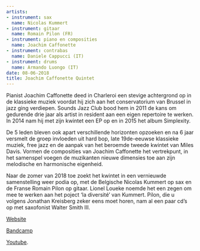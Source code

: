 ```yaml
---
artists:
- instrument: sax
  name: Nicolas Kummert
- instrument: gitaar
  name: Romain Pilon (FR)
- instrument: piano en composities
  name: Joachim Caffonette
- instrument: contrabas
  name: Daniele Cappucci (IT)
- instrument: drums
  name: Armando Luongo (IT)
date: 08-06-2018
title: Joachim Caffonette Quintet
---
```

Pianist Joachim Caffonette deed in Charleroi een stevige achtergrond op in de klassieke muziek voordat 
hij zich aan het conservatorium van Brussel in jazz ging verdiepen. Sounds Jazz Club bood hem in 2011 
de kans om gedurende drie jaar als artist in resident aan een eigen repertoire te werken. In 2014 nam hij 
met zijn kwintet een EP op en in 2015 het album Simplexity. 

De 5 leden bleven ook apart verschillende horizonten opzoeken en na 6 jaar versmelt de groep invloeden 
uit hard bop, late 19de-eeuwse klassieke muziek, free jazz en de aanpak van het beroemde tweede kwintet 
van Miles Davis. Vormen de composities van Joachim Caffonette het vertrekpunt, in het samenspel voegen 
de muzikanten nieuwe dimensies toe aan zijn melodische en harmonische eigenheid. 

Naar de zomer van 2018 toe zoekt het kwintet in een vernieuwde samenstelling weer podia op, met de Belgische 
Nicolas Kummert op sax en de Franse Romain Pilon op gitaar. Lionel Loueke noemde het een zegen om mee te 
werken aan het poject ‘la diversité’ van Kummert. Pilon, die u volgens Jonathan Kreisberg zeker eens moet 
horen, nam al een paar cd’s op met saxofonist Walter Smith III. 

[Website](https://www.joachimcaffonnette.com/) 

[Bandcamp](https://joachimcaffonnettequintet.bandcamp.com/album/simplexity) 

[Youtube](https://www.youtube.com/watch?time_continue=2&v=fp2o-oWss0U).